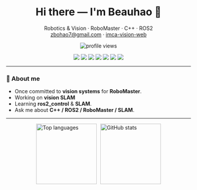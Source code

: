 <h1 align="center">Hi there — I'm Beauhao 👋</h1>

<p align="center">
  Robotics & Vision · RoboMaster · C++ · ROS2  
  <br/>
  <a href="mailto:zbohao7@gmail.com">zbohao7@gmail.com</a> ·
  <a href="https://imca-vision-web.readthedocs.io/">imca-vision-web</a>
</p>

<p align="center">
  <img src="https://komarev.com/ghpvc/?username=shakimaaa&color=0e75b6" alt="profile views"/>
</p>

<p align="center">
  <img src="https://img.shields.io/badge/Linux-FCC624?style=flat-square&logo=linux&logoColor=black" />
  <img src="https://img.shields.io/badge/C%2B%2B-00599C?style=flat-square&logo=c%2B%2B&logoColor=white" />
  <img src="https://img.shields.io/badge/Python-3776AB?style=flat-square&logo=python&logoColor=white" />
  <img src="https://img.shields.io/badge/ROS2-22314E?style=flat-square&logo=ros&logoColor=white" />
  <img src="https://img.shields.io/badge/ros2_control-0A66C2?style=flat-square" />
  <img src="https://img.shields.io/badge/Nav2-6A5ACD?style=flat-square" />
  <img src="https://img.shields.io/badge/OpenCV-5C3EE8?style=flat-square&logo=opencv&logoColor=white" />
</p>

---

### 🔭 About me
- Once committed to **vision systems** for **RoboMaster**.
- Working on **vision SLAM**
- Learning **ros2_control** & **SLAM**.
- Ask me about **C++ / ROS2 / RoboMaster / SLAM**.

---

<div style="display: flex; gap: 10px; flex-wrap: wrap; justify-content: center;">
  <img height="165" src="https://github-readme-stats.vercel.app/api/top-langs?username=shakimaaa&show_icons=true&layout=compact&hide_title=true" alt="Top languages" />
  <img height="165" src="https://github-readme-stats.vercel.app/api?username=shakimaaa&show_icons=true&rank_icon=github&hide_title=true&include_all_commits=true" alt="GitHub stats" />
</div>

<!-- Optional sections you can uncomment later

### 🧠 Research / Interests
RoboMaster vision · Multi-sensor fusion · Planning & control · Perception for autonomy

### 📓 Projects
- TBD

### 📰 News
- TBD

### 📊 Recent Activity
(如果你用 actions 生成动态，可以在此引入活动区块)

-->
